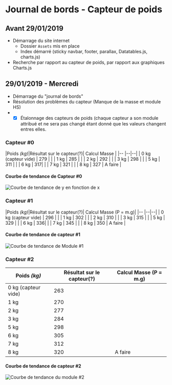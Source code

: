 
# Journal de bords - Capteur de poids 

## Avant 29/01/2019
- Démarrage du site internet
    - Dossier `Assets` mis en place
    - Index démarré (sticky navbar, footer, parallax, Datatables.js, charts.js)
- Recherche par rapport au capteur de poids, par rapport aux graphiques Charts.js

## 29/01/2019 - Mercredi
- Démarrage du "journal de bords"
- Résolution des problèmes du capteur (Manque de la masse et module HS)
-  - [x] Étalonnage des capteurs de poids (chaque capteur a son module attribué et ne sera pas changé étant donné que les valeurs changent entres elles. 
### Capteur #0
|Poids *(kg)*|Résultat sur le capteur(?)| Calcul Masse |
|--
|--|--|
| 0 kg (capteur vide) | 279 | |
| 1 kg | 285 | |
| 2 kg | 292 | |
| 3 kg | 298 | |
| 5 kg | 311 | |
| 6 kg | 317| |
| 7 kg | 321 | |
| 8 kg | 327 | A faire |

#### Courbe de tendance de Capteur #0
![Courbe de tendance de y en fonction de x](https://i.imgur.com/wkPabUv.png)

### Capteur #1
|Poids *(kg)*|Résultat sur le capteur(?)| Calcul Masse (P = m.g)|
|--
|--|--|
| 0 kg (capteur vide) | 296 | |
| 1 kg | 302 | |
| 2 kg | 310 | |
| 3 kg | 315 | |
| 5 kg | 329 | |
| 6 kg | 336| |
| 7 kg | 345 | |
| 8 kg | 350 | A faire |

#### Courbe de tendance de capteur #1
![Courbe de tendance de Module #1](https://i.imgur.com/3rwIbeU.png)

### Capteur #2
|Poids *(kg)*|Résultat sur le capteur(?)| Calcul Masse (P = m.g)|
|--|--|--|
| 0 kg (capteur vide) | 263 | |
| 1 kg | 270 | |
| 2 kg | 277 | |
| 3 kg | 284 | |
| 5 kg | 298 | |
| 6 kg | 305| |
| 7 kg | 312 | |
| 8 kg | 320 | A faire |

#### Courbe de tendance de capteur #2
![Courbe de tendance du module #2](https://i.imgur.com/DvhTE50.png)


<!--stackedit_data:
eyJoaXN0b3J5IjpbMTgxMjQ4MjYyOCw4MjIzNDU1NzYsMTczMD
MzNzM0Nl19
-->
